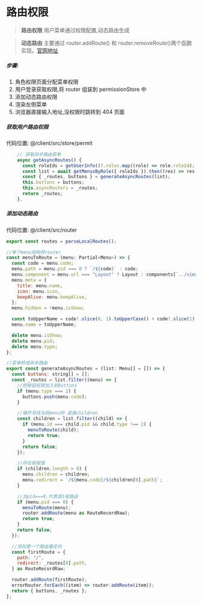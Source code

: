 # 路由权限

> **路由权限** 用户菜单通过权限配置,动态路由生成

> **动态路由** 主要通过 router.addRoute() 和 router.removeRoute()两个函数实现。[官网地址](https://router.vuejs.org/zh/guide/advanced/dynamic-routing.html)

##### 步骤:

1. 角色权限页面分配菜单权限
2. 用户登录获取权限,将 router 组装到 permissionStore 中
3. 添加动态路由权限
4. 渲染左侧菜单
5. 浏览器直接输入地址,没权限时跳转到 404 页面

##### 获取用户路由权限

代码位置: @/client/src/store/permit

```js
    // 获取异步路由菜单
    async getAsyncRoutes() {
      const roleIds = getUserInfo()?.roles.map((role) => role.roleId);
      const list = await getMenusByRole({ roleIds }).then((res) => res.data.list);
      const { _routes, buttons } = generateAsyncRoutes(list);
      this.buttons = buttons;
      this.asyncRouters = _routes;
      return _routes;
    },
```

##### 添加动态路由

代码位置: @/client/src/router

```js
export const routes = parseLocalRoutes();

//单个menu结构转router
const menuToRoute = (menu: Partial<Menu>) => {
  const code = menu.code;
  menu.path = menu.pid === 0 ? `/${code}` : code;
  menu.component = menu.url === "Layout" ? Layout : components[`../views${menu.url}`];
  menu.meta = {
    title: menu.name,
    icon: menu.icon,
    keepAlive: menu.keepAlive,
  };
  menu.hidden = !menu.isShow;

  const toUpperName = code!.slice(0, 1).toUpperCase() + code!.slice(1);
  menu.name = toUpperName;

  delete menu.isShow;
  delete menu.pid;
  delete menu.type;
};

//菜单转成异步路由
export const generateAsyncRoutes = (list: Menu[] = []) => {
  const buttons: string[] = [];
  const _routes = list.filter((menu) => {
    //把按钮权限加入到buttons
    if (menu.type === 2) {
      buttons.push(menu.code);
    }

    //循环寻找当前menu的 直接children
    const children = list.filter((child) => {
      if (menu.id === child.pid && child.type !== 2) {
        menuToRoute(child);
        return true;
      }
      return false;
    });

    //存在就赋值
    if (children.length > 0) {
      menu.children = children;
      menu.redirect = `/${menu.code}/${children[0].path}`;
    }

    //当pid===0,代表是1级路由
    if (menu.pid === 0) {
      menuToRoute(menu);
      router.addRoute(menu as RouteRecordRaw);
      return true;
    }
    return false;
  });

  //添加第一个路由重定向
  const firstRoute = {
    path: "/",
    redirect: _routes[0].path,
  } as RouteRecordRaw;

  router.addRoute(firstRoute);
  errorRouter.forEach((item) => router.addRoute(item));
  return { buttons, _routes };
};

```
